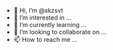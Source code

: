 - 👋 Hi, I’m @skzsvt
- 👀 I’m interested in ...
- 🌱 I’m currently learning ...
- 💞️ I’m looking to collaborate on ...
- 📫 How to reach me ...

<!---
skzsvt/skzsvt is a ✨ special ✨ repository because its `README.md` (this file) appears on your GitHub profile.
You can click the Preview link to take a look at your changes.
--->

